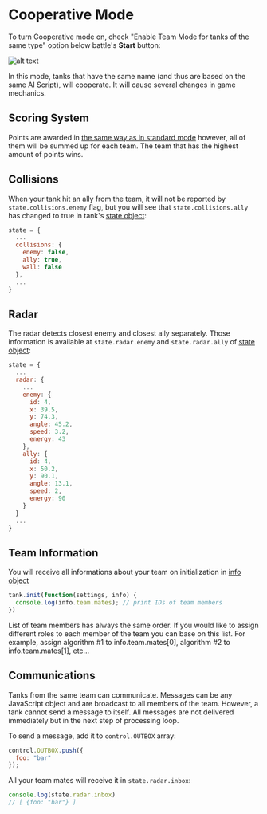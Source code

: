 # Cooperative Mode

To turn Cooperative mode on, check "Enable Team Mode for tanks of the same type" option below battle's **Start** button:

![alt text](img/cooperative_001.png)

In this mode, tanks that have the same name (and thus are based on the same AI Script), will cooperate. It will cause several changes in game mechanics.

## Scoring System

Points are awarded in [the same way as in standard mode](./scoring_system.md) however, all of them will be summed up for each team. The team that has the highest amount of points wins.

## Collisions

When your tank hit an ally from the team, it will not be reported by `state.collisions.enemy` flag, but you will see that `state.collisions.ally` has changed to true in tank's [state object](./tank_state_object.md):

```javascript
state = {
  ...
  collisions: {
    enemy: false,
    ally: true,
    wall: false
  },
  ...
}
```

## Radar

The radar detects closest enemy and closest ally separately. Those information is available at `state.radar.enemy` and `state.radar.ally` of [state object](./tank_state_object.md):

```javascript
state = {
  ...
  radar: {
    ...
    enemy: {
      id: 4,
      x: 39.5,
      y: 74.3,
      angle: 45.2,
      speed: 3.2,
      energy: 43
    },
    ally: {
      id: 4,
      x: 50.2,
      y: 90.1,
      angle: 13.1,
      speed: 2,
      energy: 90
    }
  }
  ...
}
```

## Team Information

You will receive all informations about your team on initialization in [info object](./tank_info_object.md)

```javascript
tank.init(function(settings, info) {
  console.log(info.team.mates); // print IDs of team members
})
```

List of team members has always the same order. If you would like to assign different roles to each member of the team you can base on this list. For example, assign algorithm #1 to info.team.mates[0], algorithm #2 to info.team.mates[1], etc...

## Communications

Tanks from the same team can communicate. Messages can be any JavaScript object and are broadcast to all members of the team. However, a tank cannot send a message to itself. All messages are not delivered immediately  but in the next step of processing loop.

To send a message, add it to `control.OUTBOX` array:

```javascript
control.OUTBOX.push({
  foo: "bar"
});
```

All your team mates will receive it in `state.radar.inbox`:

```javascript
console.log(state.radar.inbox)
// [ {foo: "bar"} ]
```
